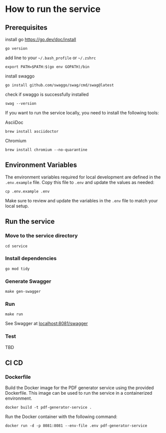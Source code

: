 # How to run the service

## Prerequisites

install go <https://go.dev/doc/install>

```shell
go version
```

add line to your `~/.bash_profile` or `~/.zshrc`

```text
export PATH=$PATH:$(go env GOPATH)/bin
```

install swaggo

```shell
go install github.com/swaggo/swag/cmd/swag@latest
```

check if swaggo is successfully installed

```shell
swag --version
```

If you want to run the service locally, you need to install the following tools:

AsciiDoc

```shell
brew install asciidoctor
```

Chromium

```shell
brew install chromium --no-quarantine 
```

## Environment Variables

The environment variables required for local development are defined in the `.env.example` file. Copy this file to `.env` and update the values as needed:

```shell
cp .env.example .env
```

Make sure to review and update the variables in the `.env` file to match your local setup.

## Run the service

### Move to the service directory

```shell
cd service
```

### Install dependencies

```shell
go mod tidy
```

### Generate Swagger

```shell
make gen-swagger
```

### Run

```shell
make run
```

See Swagger at <localhost:8081/swagger>

### Test

TBD

## CI CD

### Dockerfile

Build the Docker image for the PDF generator service using the provided Dockerfile. This image can be used to run the service in a containerized environment.

```shell
docker build -t pdf-generator-service .
```

Run the Docker container with the following command:

```shell
docker run -d -p 8081:8081 --env-file .env pdf-generator-service
```
